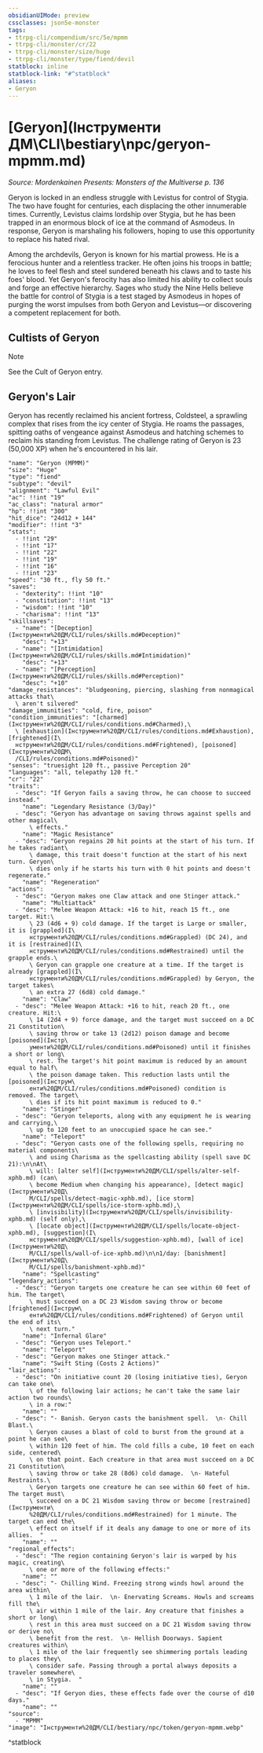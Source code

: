 ```yaml
---
obsidianUIMode: preview
cssclasses: json5e-monster
tags:
- ttrpg-cli/compendium/src/5e/mpmm
- ttrpg-cli/monster/cr/22
- ttrpg-cli/monster/size/huge
- ttrpg-cli/monster/type/fiend/devil
statblock: inline
statblock-link: "#^statblock"
aliases:
- Geryon
---
```

# [Geryon](Інструменти ДМ\CLI\bestiary\npc/geryon-mpmm.md)
*Source: Mordenkainen Presents: Monsters of the Multiverse p. 136*  

Geryon is locked in an endless struggle with Levistus for control of Stygia. The two have fought for centuries, each displacing the other innumerable times. Currently, Levistus claims lordship over Stygia, but he has been trapped in an enormous block of ice at the command of Asmodeus. In response, Geryon is marshaling his followers, hoping to use this opportunity to replace his hated rival.

Among the archdevils, Geryon is known for his martial prowess. He is a ferocious hunter and a relentless tracker. He often joins his troops in battle; he loves to feel flesh and steel sundered beneath his claws and to taste his foes' blood. Yet Geryon's ferocity has also limited his ability to collect souls and forge an effective hierarchy. Sages who study the Nine Hells believe the battle for control of Stygia is a test staged by Asmodeus in hopes of purging the worst impulses from both Geryon and Levistus—or discovering a competent replacement for both.

## Cultists of Geryon

> [!note]
> See the Cult of Geryon entry.

## Geryon's Lair

Geryon has recently reclaimed his ancient fortress, Coldsteel, a sprawling complex that rises from the icy center of Stygia. He roams the passages, spitting oaths of vengeance against Asmodeus and hatching schemes to reclaim his standing from Levistus. The challenge rating of Geryon is 23 (50,000 XP) when he's encountered in his lair.

```statblock
"name": "Geryon (MPMM)"
"size": "Huge"
"type": "fiend"
"subtype": "devil"
"alignment": "Lawful Evil"
"ac": !!int "19"
"ac_class": "natural armor"
"hp": !!int "300"
"hit_dice": "24d12 + 144"
"modifier": !!int "3"
"stats":
  - !!int "29"
  - !!int "17"
  - !!int "22"
  - !!int "19"
  - !!int "16"
  - !!int "23"
"speed": "30 ft., fly 50 ft."
"saves":
  - "dexterity": !!int "10"
  - "constitution": !!int "13"
  - "wisdom": !!int "10"
  - "charisma": !!int "13"
"skillsaves":
  - "name": "[Deception](Інструменти%20ДМ/CLI/rules/skills.md#Deception)"
    "desc": "+13"
  - "name": "[Intimidation](Інструменти%20ДМ/CLI/rules/skills.md#Intimidation)"
    "desc": "+13"
  - "name": "[Perception](Інструменти%20ДМ/CLI/rules/skills.md#Perception)"
    "desc": "+10"
"damage_resistances": "bludgeoning, piercing, slashing from nonmagical attacks that\
  \ aren't silvered"
"damage_immunities": "cold, fire, poison"
"condition_immunities": "[charmed](Інструменти%20ДМ/CLI/rules/conditions.md#Charmed),\
  \ [exhaustion](Інструменти%20ДМ/CLI/rules/conditions.md#Exhaustion), [frightened](І\
  нструменти%20ДМ/CLI/rules/conditions.md#Frightened), [poisoned](Інструменти%20ДМ\
  /CLI/rules/conditions.md#Poisoned)"
"senses": "truesight 120 ft., passive Perception 20"
"languages": "all, telepathy 120 ft."
"cr": "22"
"traits":
  - "desc": "If Geryon fails a saving throw, he can choose to succeed instead."
    "name": "Legendary Resistance (3/Day)"
  - "desc": "Geryon has advantage on saving throws against spells and other magical\
      \ effects."
    "name": "Magic Resistance"
  - "desc": "Geryon regains 20 hit points at the start of his turn. If he takes radiant\
      \ damage, this trait doesn't function at the start of his next turn. Geryon\
      \ dies only if he starts his turn with 0 hit points and doesn't regenerate."
    "name": "Regeneration"
"actions":
  - "desc": "Geryon makes one Claw attack and one Stinger attack."
    "name": "Multiattack"
  - "desc": "Melee Weapon Attack: +16 to hit, reach 15 ft., one target. Hit:\
      \ 23 (4d6 + 9) cold damage. If the target is Large or smaller, it is [grappled](І\
      нструменти%20ДМ/CLI/rules/conditions.md#Grappled) (DC 24), and it is [restrained](І\
      нструменти%20ДМ/CLI/rules/conditions.md#Restrained) until the grapple ends.\
      \ Geryon can grapple one creature at a time. If the target is already [grappled](І\
      нструменти%20ДМ/CLI/rules/conditions.md#Grappled) by Geryon, the target takes\
      \ an extra 27 (6d8) cold damage."
    "name": "Claw"
  - "desc": "Melee Weapon Attack: +16 to hit, reach 20 ft., one creature. Hit:\
      \ 14 (2d4 + 9) force damage, and the target must succeed on a DC 21 Constitution\
      \ saving throw or take 13 (2d12) poison damage and become [poisoned](Інстр\
      ументи%20ДМ/CLI/rules/conditions.md#Poisoned) until it finishes a short or long\
      \ rest. The target's hit point maximum is reduced by an amount equal to half\
      \ the poison damage taken. This reduction lasts until the [poisoned](Інструм\
      енти%20ДМ/CLI/rules/conditions.md#Poisoned) condition is removed. The target\
      \ dies if its hit point maximum is reduced to 0."
    "name": "Stinger"
  - "desc": "Geryon teleports, along with any equipment he is wearing and carrying,\
      \ up to 120 feet to an unoccupied space he can see."
    "name": "Teleport"
  - "desc": "Geryon casts one of the following spells, requiring no material components\
      \ and using Charisma as the spellcasting ability (spell save DC 21):\n\nAt\
      \ will: [alter self](Інструменти%20ДМ/CLI/spells/alter-self-xphb.md) (can\
      \ become Medium when changing his appearance), [detect magic](Інструменти%20Д\
      М/CLI/spells/detect-magic-xphb.md), [ice storm](Інструменти%20ДМ/CLI/spells/ice-storm-xphb.md),\
      \ [invisibility](Інструменти%20ДМ/CLI/spells/invisibility-xphb.md) (self only),\
      \ [locate object](Інструменти%20ДМ/CLI/spells/locate-object-xphb.md), [suggestion](І\
      нструменти%20ДМ/CLI/spells/suggestion-xphb.md), [wall of ice](Інструменти%20Д\
      М/CLI/spells/wall-of-ice-xphb.md)\n\n1/day: [banishment](Інструменти%20Д\
      М/CLI/spells/banishment-xphb.md)"
    "name": "Spellcasting"
"legendary_actions":
  - "desc": "Geryon targets one creature he can see within 60 feet of him. The target\
      \ must succeed on a DC 23 Wisdom saving throw or become [frightened](Інструм\
      енти%20ДМ/CLI/rules/conditions.md#Frightened) of Geryon until the end of its\
      \ next turn."
    "name": "Infernal Glare"
  - "desc": "Geryon uses Teleport."
    "name": "Teleport"
  - "desc": "Geryon makes one Stinger attack."
    "name": "Swift Sting (Costs 2 Actions)"
"lair_actions":
  - "desc": "On initiative count 20 (losing initiative ties), Geryon can take one\
      \ of the following lair actions; he can't take the same lair action two rounds\
      \ in a row:"
    "name": ""
  - "desc": "- Banish. Geryon casts the banishment spell.  \n- Chill Blast.\
      \ Geryon causes a blast of cold to burst from the ground at a point he can see\
      \ within 120 feet of him. The cold fills a cube, 10 feet on each side, centered\
      \ on that point. Each creature in that area must succeed on a DC 21 Constitution\
      \ saving throw or take 28 (8d6) cold damage.  \n- Hateful Restraints.\
      \ Geryon targets one creature he can see within 60 feet of him. The target must\
      \ succeed on a DC 21 Wisdom saving throw or become [restrained](Інструменти\
      %20ДМ/CLI/rules/conditions.md#Restrained) for 1 minute. The target can end the\
      \ effect on itself if it deals any damage to one or more of its allies.  "
    "name": ""
"regional_effects":
  - "desc": "The region containing Geryon's lair is warped by his magic, creating\
      \ one or more of the following effects:"
    "name": ""
  - "desc": "- Chilling Wind. Freezing strong winds howl around the area within\
      \ 1 mile of the lair.  \n- Enervating Screams. Howls and screams fill the\
      \ air within 1 mile of the lair. Any creature that finishes a short or long\
      \ rest in this area must succeed on a DC 21 Wisdom saving throw or derive no\
      \ benefit from the rest.  \n- Hellish Doorways. Sapient creatures within\
      \ 1 mile of the lair frequently see shimmering portals leading to places they\
      \ consider safe. Passing through a portal always deposits a traveler somewhere\
      \ in Stygia.  "
    "name": ""
  - "desc": "If Geryon dies, these effects fade over the course of d10 days."
    "name": ""
"source":
  - "MPMM"
"image": "Інструменти%20ДМ/CLI/bestiary/npc/token/geryon-mpmm.webp"
```
^statblock